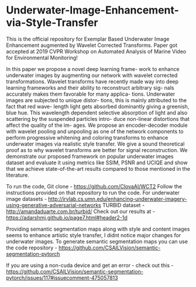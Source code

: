 # Underwater-Image-Enhancement-via-Style-Transfer
This is the official repository for Exemplar Based Underwater Image Enhancement augmented by Wavelet Corrected Transforms.
Paper got accepted at 2019 CVPR Workshop on Automated Analysis of Marine Video for Environmental Monitoring!


In this paper we propose a novel deep learning frame- work to enhance underwater images by augmenting our network with wavelet corrected transformations. Wavelet transforms have recently made way into deep learning frameworks and their ability to reconstruct arbitrary sig- nals accurately makes them favorable for many applica- tions. Underwater images are subjected to unique distor- tions, this is mainly attributed to the fact that red wave- length light gets absorbed dominantly giving a greenish, blue hue. This wavelength dependent selective absorption of light and also scattering by the suspended particles intro- duce non-linear distortions that affect the quality of the im- ages. We propose an encoder-decoder module with wavelet pooling and unpooling as one of the network components to perform progressive whitening and coloring transforms to enhance underwater images via realistic style transfer. We give a sound theoretical proof as to why wavelet transforms are better for signal reconstruction. We demonstrate our proposed framework on popular underwater images dataset and evaluate it using metrics like SSIM, PSNR and UCIQE and show that we achieve state-of-the-art results compared to those mentioned in the literature.


To run the code, Git clone - https://github.com/ClovaAI/WCT2
Follow the instructions provided on that repository to run the code.
For underwater image datasets - http://irvlab.cs.umn.edu/enhancing-underwater-imagery-using-generative-adversarial-networks
TURBID dataset - http://amandaduarte.com.br/turbid/
Check out our results at - https://adarshmj.github.io/page7.html#header2-1d

Providing semantic segmentation maps along with style and content images seems to enhance artistic style transfer, I didnt notice major changes for underwater images. 
To generate semantic segmentation maps you can use the code repository - 
https://github.com/CSAILVision/semantic-segmentation-pytorch

If you are using a non-cuda device and get an error - check out this - https://github.com/CSAILVision/semantic-segmentation-pytorch/issues/117#issuecomment-475057813
